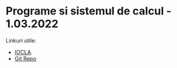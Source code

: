 # Programe si sistemul de calcul - 1.03.2022

Linkuri utile: 
- [IOCLA](https://ocw.cs.pub.ro/courses/iocla).
- [Git Repo](https://github.com/systems-cs-pub-ro/iocla.git)

